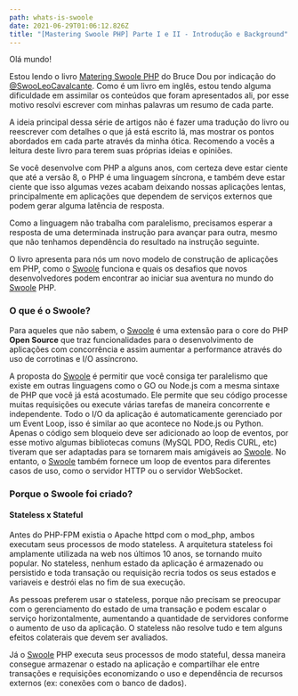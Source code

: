 ```yaml
---
path: whats-is-swoole
date: 2021-06-29T01:06:12.826Z
title: "[Mastering Swoole PHP] Parte I e II - Introdução e Background"
---
```

Olá mundo! 

Estou lendo o livro [Matering Swoole PHP](https://www.amazon.com.br/Mastering-Swoole-PHP-performance-concurrent-ebook/dp/B0881B227S#:~:text=This%20book%20is%20for%20the,Swoole%20PHP%20system%20with%20confidence.) do Bruce Dou por indicação do [@SwooLeoCavalcante](https://twitter.com/leocavalcante). Como é um livro em inglês, estou tendo alguma dificuldade em assimilar os conteúdos que foram apresentados ali, por esse motivo resolvi escrever com minhas palavras um resumo de cada parte.

A ideia principal dessa série de artigos não é fazer uma tradução do livro ou reescrever com detalhes o que já está escrito lá, mas mostrar os pontos abordados em cada parte através da minha ótica. Recomendo a vocês a leitura deste livro para terem suas próprias ideias e opiniões.

Se você desenvolve com PHP a alguns anos, com certeza deve estar ciente que até a versão 8, o PHP é uma linguagem síncrona, e também deve estar ciente que isso algumas vezes acabam deixando nossas aplicações lentas, principalmente em aplicações que dependem de serviços externos que podem gerar alguma latência de resposta. 

Como a linguagem não trabalha com paralelismo, precisamos esperar a resposta de uma determinada instrução para avançar para outra, mesmo que não tenhamos dependência do resultado na instrução seguinte.

O livro apresenta para nós um novo modelo de construção de aplicações em PHP, como o [Swoole](https://www.swoole.co.uk/) funciona e quais os desafios que novos desenvolvedores podem encontrar ao iniciar sua aventura no mundo do [Swoole](https://www.swoole.co.uk/) PHP.

### O que é o Swoole?

Para aqueles que não sabem, o [Swoole](https://www.swoole.co.uk/) é uma extensão para o core do PHP **Open Source** que traz funcionalidades para o desenvolvimento de aplicações com concorrência e assim aumentar a performance através do uso de corrotinas e I/O assíncrono.

A proposta do [Swoole](https://www.swoole.co.uk/) é permitir que você consiga ter paralelismo que existe em outras linguagens como o GO ou Node.js com a mesma sintaxe de PHP que você já está acostumado. Ele permite que seu código processe muitas requisições ou execute várias tarefas de maneira concorrente e independente. Todo o I/O da aplicação é automaticamente gerenciado por um Event Loop, isso é similar ao que acontece no Node.js ou Python. Apenas o código sem bloqueio deve ser adicionado ao loop de eventos, por esse motivo algumas bibliotecas comuns (MySQL PDO, Redis CURL, etc) tiveram que ser adaptadas para se tornarem mais amigáveis ao [Swoole](https://www.swoole.co.uk/). No entanto, o [Swoole](https://www.swoole.co.uk/) também fornece um loop de eventos para diferentes casos de uso, como o servidor HTTP ou o servidor WebSocket.



### Porque o Swoole foi criado?

#### Stateless x Stateful

Antes do PHP-FPM existia o Apache httpd com o mod_php, ambos executam seus processos de modo stateless. A arquitetura stateless foi amplamente utilizada na web nos últimos 10 anos, se tornando muito popular. No stateless, nenhum estado da aplicação é armazenado ou persistido e toda transação ou requisição recria todos os seus estados e variaveis e destrói elas no fim de sua execução. 

As pessoas preferem usar o stateless, porque não precisam se preocupar com o gerenciamento do estado de uma transação e podem escalar o serviço horizontalmente, aumentando a quantidade de servidores conforme o aumento de uso da aplicação. O stateless não resolve tudo e tem alguns efeitos colaterais que devem ser avaliados. 

Já o [Swoole](https://www.swoole.co.uk/) PHP executa seus processos de modo stateful, dessa maneira consegue armazenar o estado na aplicação e compartilhar ele entre transações e requisições economizando o uso e dependência de recursos externos (ex: conexões com o banco de dados).